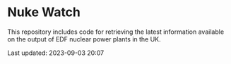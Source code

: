 # Nuke Watch

This repository includes code for retrieving the latest information available on the output of EDF nuclear power plants in the UK.

Last updated: 2023-09-03 20:07